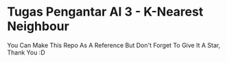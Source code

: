 # Tugas Pengantar AI 3 - K-Nearest Neighbour

You Can Make This Repo As A Reference But Don't Forget To Give It A Star, Thank You :D

